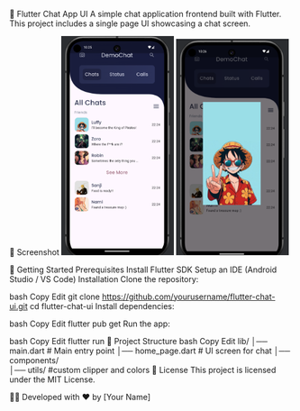 📱 Flutter Chat App UI
A simple chat application frontend built with Flutter. This project includes a single page UI showcasing a chat screen.

📸 Screenshot
<img src="assets/home.png" alt="Chat Screen" style="width: 50%; max-width: 200px;">
<img src="assets/dp.png" alt="Chat Screen" style="width: 50%; max-width: 200px;">


🚀 Getting Started
Prerequisites
Install Flutter SDK
Setup an IDE (Android Studio / VS Code)
Installation
Clone the repository:

bash
Copy
Edit
git clone https://github.com/yourusername/flutter-chat-ui.git
cd flutter-chat-ui
Install dependencies:

bash
Copy
Edit
flutter pub get
Run the app:

bash
Copy
Edit
flutter run
📂 Project Structure
bash
Copy
Edit
lib/
│── main.dart          # Main entry point
│── home_page.dart   # UI screen for chat
│── components/          
│── utils/            #custom clipper and colors
📜 License
This project is licensed under the MIT License.

👨‍💻 Developed with ❤️ by [Your Name]